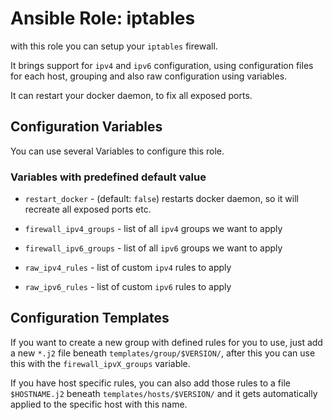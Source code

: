 # Ansible Role: iptables

with this role you can setup your `iptables` firewall.

It brings support for `ipv4` and `ipv6` configuration, using configuration files for each host, grouping and also raw
configuration using variables.

It can restart your docker daemon, to fix all exposed ports.

## Configuration Variables

You can use several Variables to configure this role.

### Variables with predefined default value

- `restart_docker` - (default: `false`) restarts docker daemon, so it will recreate all exposed ports etc.

- `firewall_ipv4_groups` - list of all `ipv4` groups we want to apply
- `firewall_ipv6_groups` - list of all `ipv6` groups we want to apply

- `raw_ipv4_rules` - list of custom `ipv4` rules to apply
- `raw_ipv6_rules` - list of custom `ipv6` rules to apply

## Configuration Templates

If you want to create a new group with defined rules for you to use, just add a new `*.j2` file beneath `templates/group/$VERSION/`, after this you can use this with the `firewall_ipvX_groups` variable.

If you have host specific rules, you can also add those rules to a file `$HOSTNAME.j2` beneath `templates/hosts/$VERSION/` and it
gets automatically applied to the specific host with this name.